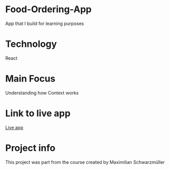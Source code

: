 # Food-Ordering-App
App that I build for learning purposes

# Technology
React

# Main Focus
Understanding how Context works

# Link to live app
[Live app](https://637b678e5ca7a72e804bc6e4--spiffy-melba-c5cff8.netlify.app/)

# Project info
This project was part from the course created by Maximilian Schwarzmüller
